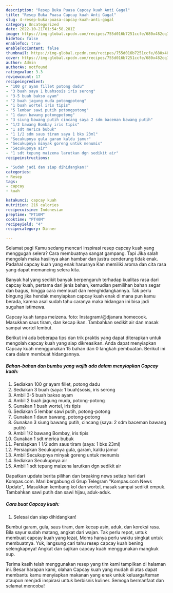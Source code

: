 ```yaml
---
description: "Resep Buka Puasa Capcay kuah Anti Gagal"
title: "Resep Buka Puasa Capcay kuah Anti Gagal"
slug: 4-resep-buka-puasa-capcay-kuah-anti-gagal
category: Uncategorized
date: 2022-10-21T01:54:58.281Z
image: https://img-global.cpcdn.com/recipes/755d016b7251ccfe/680x482cq70/capcay-kuah-foto-resep-utama.jpg
hideToc: false
enableToc: true
enableTocContent: false
thumbnail: https://img-global.cpcdn.com/recipes/755d016b7251ccfe/680x482cq70/capcay-kuah-foto-resep-utama.jpg
cover: https://img-global.cpcdn.com/recipes/755d016b7251ccfe/680x482cq70/capcay-kuah-foto-resep-utama.jpg
author: Admin
authorAv: notfound
ratingvalue: 3.3
reviewcount: 17
recipeingredient:
- "100 gr ayam fillet potong dadu"
- "3 buah saya 1 buahsosis iris serong"
- "3-5 buah bakso ayam"
- "2 buah jagung muda potongpotong"
- "1 buah wortel iris tipis"
- "5 lembar sawi putih potongpotong"
- "1 daun bawang potongpotong"
- "3 siung bawang putih cincang saya 2 sdm baceman bawang putih"
- "1/2 bawang Bombay iris tipis"
- "1 sdt merica bubuk"
- "1 1/2 sdm saus tiram saya 1 bks 23ml"
- "Secukupnya gula garam kaldu jamur"
- "Secukupnya minyak goreng untuk menumis"
- "Secukupnya air"
- "1 sdt tepung maizena larutkan dgn sedikit air"
recipeinstructions:

- "Sudah jadi dan siap dihidangkan!"
categories:
- Resep
tags:
- capcay
- kuah

katakunci: capcay kuah 
nutrition: 216 calories
recipecuisine: Indonesian
preptime: "PT10M"
cooktime: "PT40M"
recipeyield: "4"
recipecategory: Dinner

---
```



Selamat pagi Kamu sedang mencari inspirasi resep capcay kuah yang menggugah selera? Cara membuatnya sangat gampang. Tapi Jika salah mengolah maka hasilnya akan hambar dan justru cenderung tidak enak. Padahal capcay kuah yang enak harusnya Kan memiliki aroma dan cita rasa yang dapat memancing selera kita.


Banyak hal yang sedikit banyak berpengaruh terhadap kualitas rasa dari capcay kuah, pertama dari jenis bahan, kemudian pemilihan bahan segar dan bagus, hingga cara membuat dan menghidangkannya. Tak perlu bingung jika hendak menyiapkan capcay kuah enak di mana pun kamu berada, karena asal sudah tahu caranya maka hidangan ini bisa jadi suguhan istimewa.

Capcay kuah tanpa meizena. foto: Instagram/@djanara.homecook. Masukkan saus tiram, dan kecap ikan. Tambahkan sedikit air dan masak sampai wortel lembut.


Berikut ini ada beberapa tips dan trik praktis yang dapat diterapkan untuk mengolah capcay kuah yang siap dikreasikan. Anda dapat menyiapkan Capcay kuah menggunakan 15 bahan dan 0 langkah pembuatan. Berikut ini cara dalam membuat hidangannya.

<!--inarticleads1-->

##### Bahan-bahan dan bumbu yang wajib ada dalam menyiapkan Capcay kuah:

1. Sediakan 100 gr ayam fillet, potong dadu
1. Sediakan 3 buah (saya: 1 buah)sosis, iris serong
1. Ambil 3-5 buah bakso ayam
1. Ambil 2 buah jagung muda, potong-potong
1. Gunakan 1 buah wortel, iris tipis
1. Sediakan 5 lembar sawi putih, potong-potong
1. Gunakan 1 daun bawang, potong-potong
1. Gunakan 3 siung bawang putih, cincang (saya: 2 sdm baceman bawang putih)
1. Ambil 1/2 bawang Bombay, iris tipis
1. Gunakan 1 sdt merica bubuk
1. Persiapkan 1 1/2 sdm saus tiram (saya: 1 bks 23ml)
1. Persiapkan Secukupnya gula, garam, kaldu jamur
1. Ambil Secukupnya minyak goreng untuk menumis
1. Sediakan Secukupnya air
1. Ambil 1 sdt tepung maizena larutkan dgn sedikit air


Dapatkan update berita pilihan dan breaking news setiap hari dari Kompas.com. Mari bergabung di Grup Telegram &#34;Kompas.com News Update&#34;,. Masukkan kembang kol dan wortel, masak sampai sedikit empuk. Tambahkan sawi putih dan sawi hijau, aduk-aduk. 

<!--inarticleads2-->

##### Cara buat Capcay kuah:


1. Selesai dan siap dihidangkan!

Bumbui garam, gula, saus tiram, dam kecap asin, aduk, dan koreksi rasa. Bila sayur sudah matang, angkat dari wajan. Tak perlu repot, untuk membuat capcay kuah yang lezat, Moms hanya perlu waktu singkat untuk membuatnya. Yuk, langsung cari tahu resep capcay kuah bening selengkapnya! Angkat dan sajikan capcay kuah menggunakan mangkuk sup. 

Terima kasih telah menggunakan resep yang tim kami tampilkan di halaman ini. Besar harapan kami, olahan Capcay kuah yang mudah di atas dapat membantu kamu menyiapkan makanan yang enak untuk keluarga/teman ataupun menjadi inspirasi untuk berbisnis kuliner. Semoga bermanfaat dan selamat mencoba!

